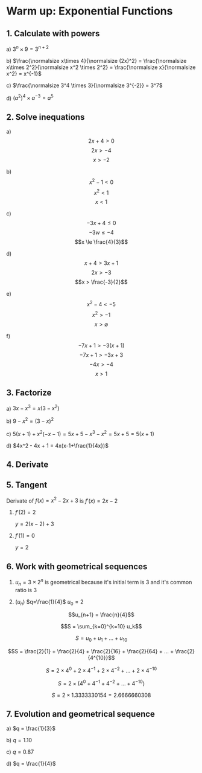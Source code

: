 # Warm up: Exponential Functions

## 1. Calculate with powers

a) $3^n \times 9 = 3^{n+2}$ 

b) $\frac{\normalsize x\times 4}{\normalsize (2x)^2} = \frac{\normalsize x\times 2^2}{\normalsize x^2 \times 2^2} = \frac{\normalsize x}{\normalsize x^2} = x^{-1}$

c) $\frac{\normalsize 3^4 \times 3}{\normalsize 3^{-2}} = 3^7$

d) $(a^2)^4 \times a^{-3} = a^5$

## 2. Solve inequations

a) 
$$2x+4 > 0$$
$$2x > -4$$
$$x > -2$$

b) 
$$x^2 - 1 < 0$$
$$x^2 < 1$$
$$x < 1$$

c) 
$$-3x + 4 \le 0$$
$$-3w \le -4$$
$$x \le \frac{4}{3}$$

d) 
$$x+4 > 3x + 1$$
$$2x > -3$$
$$x > \frac{-3}{2}$$

e) 
$$x^2 - 4 < - 5$$
$$x^2 > - 1$$
$$x > \emptyset$$

f)
$$-7x+1 > -3(x+1)$$
$$-7x+1 > -3x+3$$
$$-4x > -4$$
$$x > 1$$

## 3. Factorize

a) $3x-x^3 = x(3-x^2)$

b) $9-x^2 = (3-x)^2$

c) $5(x+1) + x^2(-x-1) = 5x+5 - x^3 - x^2 = 5x+5 = 5(x+1)$

d) $4x^2 - 4x + 1 = 4x(x-1+\frac{1}{4x})$

## 4. Derivate

## 5. Tangent

Derivate of $f(x) = x^2 - 2x + 3$ is $f'(x) = 2x-2$

1. $f'(2) = 2$
    
    $y=2(x-2)+3$
    
2. $f'(1) = 0$

    $y = 2$

## 6. Work with geometrical sequences
1. $u_n = 3 \times 2^n$ is geometrical because it's initial term is $3$ and it's common ratio is $3$

2. $(u_n)$ $q=\frac{1}{4}$ $u_0 = 2$

$$u_{n+1} = \frac{n}{4}$$

$$S = \sum_{k=0}^{k=10} u_k$$

$$S = u_0 + u_1 + ... + u_{10}$$

$$S = \frac{2}{1} + \frac{2}{4} + \frac{2}{16} + \frac{2}{64} + ... + \frac{2}{4^{10}}$$

$$S = 2 \times 4^0 + 2 \times 4^{-1} + 2 \times 4^{-2} + ... + 2 \times 4^{-10}$$

$$S = 2 \times (4^0 + 4^{-1} + 4^{-2} + ... + 4^{-10})$$

$$S = 2 \times 1.3333330154 = 2.6666660308$$

## 7. Evolution and geometrical sequence
a) $q = \frac{1}{3}$

b) $q = 1.10$

c) $q = 0.87$

d) $q = \frac{1}{4}$